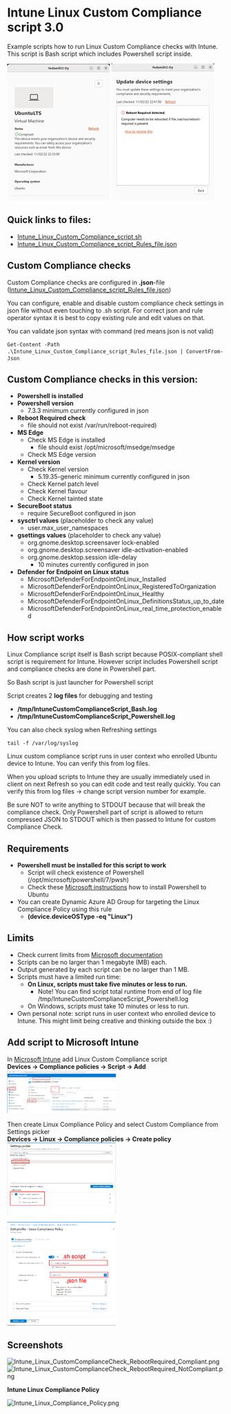 # Intune Linux Custom Compliance script 3.0
Example scripts how to run Linux Custom Compliance checks with Intune.
This script is Bash script which includes Powershell script inside.

![Intune_Linux_CustomComplianceCheck_RebootRequired_Compliant_small.png](./pics/Intune_Linux_CustomComplianceCheck_RebootRequired_Compliant_small.png)
![Intune_Linux_CustomComplianceCheck_RebootRequired_NotCompliant_small.png](./pics/Intune_Linux_CustomComplianceCheck_RebootRequired_NotCompliant_small.png)

## Quick links to files:
* [Intune_Linux_Custom_Compliance_script.sh](https://github.com/petripaavola/Intune/blob/master/Linux/Intune_Linux_Custom_Compliance_script.sh)
* [Intune_Linux_Custom_Compliance_script_Rules_file.json](https://github.com/petripaavola/Intune/blob/master/Linux/Intune_Linux_Custom_Compliance_script_Rules_file.json)

## Custom Compliance checks
Custom Compliance checks are configured in **.json**-file ([Intune_Linux_Custom_Compliance_script_Rules_file.json](https://github.com/petripaavola/Intune/blob/master/Linux/Intune_Linux_Custom_Compliance_script_Rules_file.json))

You can configure, enable and disable custom compliance check settings in json file without even touching to .sh script. For correct json and rule operator syntax it is best to copy existing rule and edit values on that.

You can validate json syntax with command (red means json is not valid)
```
Get-Content -Path .\Intune_Linux_Custom_Compliance_script_Rules_file.json | ConvertFrom-Json
```
## Custom Compliance checks in this version:
* **Powershell is installed**
* **Powershell version**
  * 7.3.3 minimum currently configured in json
* **Reboot Required check**
  * file should not exist /var/run/reboot-required)
* **MS Edge**
  * Check MS Edge is installed
    * file should exist /opt/microsoft/msedge/msedge
  *	Check MS Edge version
* **Kernel version**
  *	Check Kernel version
    * 5.19.35-generic minimum currently configured in json
  *	Check Kernel patch level
  *	Check Kernel flavour
  *	Check Kernel tainted state
* **SecureBoot status**
  * require SecureBoot configured in json
* **sysctrl values** (placeholder to check any value)
  *	user.max_user_namespaces
* **gsettings values**  (placeholder to check any value)
  *	org.gnome.desktop.screensaver lock-enabled
  * org.gnome.desktop.screensaver idle-activation-enabled
  * org.gnome.desktop.session idle-delay
    * 10 minutes currently configured in json
* **Defender for Endpoint on Linux status**
  * MicrosoftDefenderForEndpointOnLinux_Installed
  * MicrosoftDefenderForEndpointOnLinux_RegisteredToOrganization
  * MicrosoftDefenderForEndpointOnLinux_Healthy
  * MicrosoftDefenderForEndpointOnLinux_DefinitionsStatus_up_to_date
  * MicrosoftDefenderForEndpointOnLinux_real_time_protection_enabled
## How script works
Linux Compliance script itself is Bash script because POSIX-compliant shell script is requirement for Intune. However script includes Powershell script and compliance checks are done in Powershell part.

So Bash script is just launcher for Powershell script

Script creates 2 **log files** for debugging and testing
* **/tmp/IntuneCustomComplianceScript_Bash.log**
* **/tmp/IntuneCustomComplianceScript_Powershell.log**

You can also check syslog when Refreshing settings
```
tail -f /var/log/syslog
```

Linux custom compliance script runs in user context who enrolled Ubuntu device to Intune. You can verify this from log files.

When you upload scripts to Intune they are usually immediately used in client on next Refresh so you can edit code and test really quickly. You can verify this from log files -> change script version number for example.

Be sure NOT to write anything to STDOUT because that will break the compliance check. Only Powershell part of script is allowed to return compressed JSON to STDOUT which is then passed to Intune for custom Compliance Check.

## Requirements
* **Powershell must be installed for this script to work**
  * Script will check existence of Powershell (/opt/microsoft/powershell/7/pwsh)
  * Check these [Microsoft instructions](https://learn.microsoft.com/en-us/powershell/scripting/install/install-ubuntu?view=powershell-7.2) how to install Powershell to Ubuntu
* You can create Dynamic Azure AD Group for targeting the Linux Compliance Policy using this rule
  * **(device.deviceOSType -eq "Linux")**

## Limits
* Check current limits from [Microsoft documentation](https://learn.microsoft.com/en-us/mem/intune/protect/compliance-custom-script#limits)
* Scripts can be no larger than 1 megabyte (MB) each.
* Output generated by each script can be no larger than 1 MB.
* Scripts must have a limited run time:
  * **On Linux, scripts must take five minutes or less to run.**
    * Note! You can find script total runtime from end of log file /tmp/IntuneCustomComplianceScript_Powershell.log
  * On Windows, scripts must take 10 minutes or less to run.
* Own personal note: script runs in user context who enrolled device to Intune. This might limit being creative and thinking outside the box :)

## Add script to Microsoft Intune
In [Microsoft Intune](https://intune.microsoft.com) add Linux Custom Compliance script  
**Devices -> Compliance policies -> Script -> Add**  
<img src="./pics/IntuneAddLinuxCustomComplianceScript.png" width=50% height=50%>

Then create Linux Compliance Policy and select Custom Compliance from Settings picker  
**Devices -> Linux -> Compliance policies -> Create policy**  
<img src="./pics/IntuneAddCustomCompliancePolicySettingsPicker.png" width=50% height=50%>  

<img src="./pics/IntuneAddCustomCompliancePolicySelectFiles.png" width=50% height=50%>

## Screenshots
![Intune_Linux_CustomComplianceCheck_RebootRequired_Compliant.png](https://github.com/petripaavola/Intune/blob/master/Linux/pics/Intune_Linux_CustomComplianceCheck_RebootRequired_Compliant.png)
![Intune_Linux_CustomComplianceCheck_RebootRequired_NotCompliant.png](https://github.com/petripaavola/Intune/blob/master/Linux/pics/Intune_Linux_CustomComplianceCheck_RebootRequired_NotCompliant.png)

**Intune Linux Compliance Policy**

![Intune_Linux_Compliance_Policy.png](https://github.com/petripaavola/Intune/blob/master/Linux/pics/Intune_Linux_Compliance_Policy.png)
